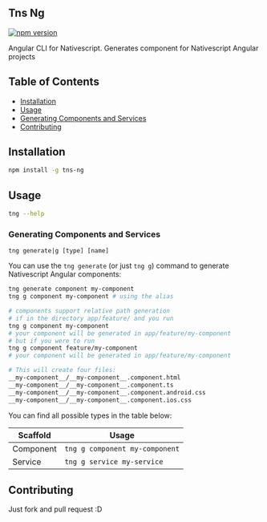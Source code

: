 ## Tns Ng

[![npm version](https://badge.fury.io/js/tns-ng.svg)](https://badge.fury.io/js/tns-ng)

Angular CLI for Nativescript. Generates component for Nativescript Angular projects

## Table of Contents

* [Installation](#installation)
* [Usage](#usage)
* [Generating Components and Services](#generating-components-and-services)
* [Contributing](#contributing)

## Installation

```bash
npm install -g tns-ng
```

## Usage

```bash
tng --help
```

### Generating Components and Services

```
tng generate|g [type] [name] 
```
You can use the `tng generate` (or just `tng g`) command to generate Nativescript Angular components:

```bash
tng generate component my-component
tng g component my-component # using the alias

# components support relative path generation
# if in the directory app/feature/ and you run
tng g component my-component
# your component will be generated in app/feature/my-component
# but if you were to run
tng g component feature/my-component
# your component will be generated in app/feature/my-component

# This will create four files:
__my-component__/__my-component__.component.html
__my-component__/__my-component__.component.ts
__my-component__/__my-component__.component.android.css
__my-component__/__my-component__.component.ios.css
```
You can find all possible types in the table below:

Scaffold  | Usage
---       | ---
Component | `tng g component my-component`
Service | `tng g service my-service`

## Contributing

Just fork and pull request :D